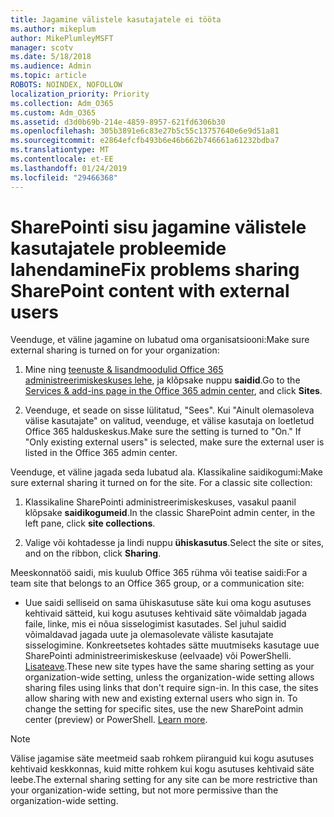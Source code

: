```yaml
---
title: Jagamine välistele kasutajatele ei tööta
ms.author: mikeplum
author: MikePlumleyMSFT
manager: scotv
ms.date: 5/18/2018
ms.audience: Admin
ms.topic: article
ROBOTS: NOINDEX, NOFOLLOW
localization_priority: Priority
ms.collection: Adm_O365
ms.custom: Adm_O365
ms.assetid: d3d0b69b-214e-4859-8957-621fd6306b30
ms.openlocfilehash: 305b3891e6c83e27b5c55c13757640e6e9d51a81
ms.sourcegitcommit: e2864efcfb493b6e46b662b746661a61232bdba7
ms.translationtype: MT
ms.contentlocale: et-EE
ms.lasthandoff: 01/24/2019
ms.locfileid: "29466368"
---
```

# <a name="fix-problems-sharing-sharepoint-content-with-external-users"></a><span data-ttu-id="f996f-102">SharePointi sisu jagamine välistele kasutajatele probleemide lahendamine</span><span class="sxs-lookup"><span data-stu-id="f996f-102">Fix problems sharing SharePoint content with external users</span></span>

<span data-ttu-id="f996f-103">Veenduge, et väline jagamine on lubatud oma organisatsiooni:</span><span class="sxs-lookup"><span data-stu-id="f996f-103">Make sure external sharing is turned on for your organization:</span></span>
  
1. <span data-ttu-id="f996f-104">Mine ning [teenuste &amp; lisandmoodulid Office 365 administreerimiskeskuses lehe](https://portal.office.com/adminportal/home#/Settings/ServicesAndAddIns), ja klõpsake nuppu **saidid**.</span><span class="sxs-lookup"><span data-stu-id="f996f-104">Go to the [Services &amp; add-ins page in the Office 365 admin center](https://portal.office.com/adminportal/home#/Settings/ServicesAndAddIns), and click **Sites**.</span></span>
    
2. <span data-ttu-id="f996f-p101">Veenduge, et seade on sisse lülitatud, "Sees". Kui "Ainult olemasoleva välise kasutajate" on valitud, veenduge, et välise kasutaja on loetletud Office 365 halduskeskus.</span><span class="sxs-lookup"><span data-stu-id="f996f-p101">Make sure the setting is turned to "On." If "Only existing external users" is selected, make sure the external user is listed in the Office 365 admin center.</span></span>
    
<span data-ttu-id="f996f-p102">Veenduge, et väline jagada seda lubatud ala. Klassikaline saidikogumi:</span><span class="sxs-lookup"><span data-stu-id="f996f-p102">Make sure external sharing it turned on for the site. For a classic site collection:</span></span>
  
1. <span data-ttu-id="f996f-109">Klassikaline SharePointi administreerimiskeskuses, vasakul paanil klõpsake **saidikogumeid**.</span><span class="sxs-lookup"><span data-stu-id="f996f-109">In the classic SharePoint admin center, in the left pane, click **site collections**.</span></span>
    
2. <span data-ttu-id="f996f-110">Valige või kohtadesse ja lindi nuppu **ühiskasutus**.</span><span class="sxs-lookup"><span data-stu-id="f996f-110">Select the site or sites, and on the ribbon, click **Sharing**.</span></span>
    
<span data-ttu-id="f996f-111">Meeskonnatöö saidi, mis kuulub Office 365 rühma või teatise saidi:</span><span class="sxs-lookup"><span data-stu-id="f996f-111">For a team site that belongs to an Office 365 group, or a communication site:</span></span>
  
- <span data-ttu-id="f996f-p103">Uue saidi selliseid on sama ühiskasutuse säte kui oma kogu asutuses kehtivaid sätteid, kui kogu asutuses kehtivaid säte võimaldab jagada faile, linke, mis ei nõua sisselogimist kasutades. Sel juhul saidid võimaldavad jagada uute ja olemasolevate väliste kasutajate sisselogimine. Konkreetsetes kohtades sätte muutmiseks kasutage uue SharePointi administreerimiskeskuse (eelvaade) või PowerShelli. [Lisateave](https://go.microsoft.com/fwlink/?linkid=871863).</span><span class="sxs-lookup"><span data-stu-id="f996f-p103">These new site types have the same sharing setting as your organization-wide setting, unless the organization-wide setting allows sharing files using links that don't require sign-in. In this case, the sites allow sharing with new and existing external users who sign in. To change the setting for specific sites, use the new SharePoint admin center (preview) or PowerShell. [Learn more](https://go.microsoft.com/fwlink/?linkid=871863).</span></span>
    
> [!NOTE]
> <span data-ttu-id="f996f-116">Välise jagamise säte meetmeid saab rohkem piiranguid kui kogu asutuses kehtivaid keskkonnas, kuid mitte rohkem kui kogu asutuses kehtivaid säte leebe.</span><span class="sxs-lookup"><span data-stu-id="f996f-116">The external sharing setting for any site can be more restrictive than your organization-wide setting, but not more permissive than the organization-wide setting.</span></span> 
  

